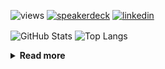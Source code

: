 ![views](https://komarev.com/ghpvc/?username=chck&color=blueviolet)
[![speakerdeck](https://img.shields.io/badge/Speaker_Deck-chck-8a2be2?style=flat-square&logo=speaker-deck)](https://speakerdeck.com/chck)
[![linkedin](https://img.shields.io/badge/LinkedIn-chck-8a2be2?style=flat-square&logo=linkedin)](https://www.linkedin.com/in/chck/)

<p align="left"> 
  <img alt="GitHub Stats" align="center" height="150" src="https://github-readme-stats-nine-umber-51.vercel.app/api?username=chck&count_private=true&show_icons=true&hide_title=true&theme=buefy" />
  <img alt="Top Langs" align="center" height="150" src="https://github-readme-stats-nine-umber-51.vercel.app/api/top-langs/?username=chck&layout=compact&count_private=true&show_icons=true&hide_title=true&theme=buefy" />
</p>

<details>
  <summary><b>Read more</b></summary>
  <br>

  <!--START_SECTION:waka-->
**🐱 My GitHub Data** 

> 📦 76.9 kB Used in GitHub's Storage 
 > 
> 🏆 32 Contributions in the Year 2024
 > 
> 💼 Opted to Hire
 > 
> 📜 134 Public Repositories 
 > 
> 🔑 19 Private Repositories 
 > 
**I'm a Night 🦉** 

```text
🌞 Morning                1343 commits        ████░░░░░░░░░░░░░░░░░░░░░   15.93 % 
🌆 Daytime                2210 commits        ███████░░░░░░░░░░░░░░░░░░   26.22 % 
🌃 Evening                2304 commits        ███████░░░░░░░░░░░░░░░░░░   27.33 % 
🌙 Night                  2573 commits        ████████░░░░░░░░░░░░░░░░░   30.52 % 
```
📅 **I'm Most Productive on Monday** 

```text
Monday                   1819 commits        █████░░░░░░░░░░░░░░░░░░░░   21.58 % 
Tuesday                  1722 commits        █████░░░░░░░░░░░░░░░░░░░░   20.43 % 
Wednesday                1191 commits        ████░░░░░░░░░░░░░░░░░░░░░   14.13 % 
Thursday                 1609 commits        █████░░░░░░░░░░░░░░░░░░░░   19.09 % 
Friday                   873 commits         ███░░░░░░░░░░░░░░░░░░░░░░   10.36 % 
Saturday                 417 commits         █░░░░░░░░░░░░░░░░░░░░░░░░   04.95 % 
Sunday                   799 commits         ██░░░░░░░░░░░░░░░░░░░░░░░   09.48 % 
```


📊 **This Week I Spent My Time On** 

```text
💬 Programming Languages: 
Other                    28 hrs 30 mins      █████████████████████████   98.70 % 
INI                      11 mins             ░░░░░░░░░░░░░░░░░░░░░░░░░   00.69 % 
gitrebase                4 mins              ░░░░░░░░░░░░░░░░░░░░░░░░░   00.24 % 
TOML                     2 mins              ░░░░░░░░░░░░░░░░░░░░░░░░░   00.14 % 
Python                   1 min               ░░░░░░░░░░░░░░░░░░░░░░░░░   00.11 % 

🔥 Editors: 
Chrome                   28 hrs 30 mins      █████████████████████████   98.70 % 
PyCharm                  16 mins             ░░░░░░░░░░░░░░░░░░░░░░░░░   00.94 % 
Neovim                   4 mins              ░░░░░░░░░░░░░░░░░░░░░░░░░   00.29 % 
VS Code                  0 secs              ░░░░░░░░░░░░░░░░░░░░░░░░░   00.05 % 
WebStorm                 0 secs              ░░░░░░░░░░░░░░░░░░░░░░░░░   00.02 % 
```

**I Mostly Code in Python** 

```text
Python                   41 repos            ████████░░░░░░░░░░░░░░░░░   32.28 % 
Jupyter Notebook         21 repos            ████░░░░░░░░░░░░░░░░░░░░░   16.54 % 
Rust                     7 repos             █░░░░░░░░░░░░░░░░░░░░░░░░   05.51 % 
Shell                    3 repos             █░░░░░░░░░░░░░░░░░░░░░░░░   02.36 % 
Astro                    1 repo              ░░░░░░░░░░░░░░░░░░░░░░░░░   00.79 % 
```



**Timeline**

![Lines of Code chart](https://raw.githubusercontent.com/chck/chck/main/assets/bar_graph.png)


 Last Updated on 2024-02-03 01:19 UTC
<!--END_SECTION:waka-->
</details>

